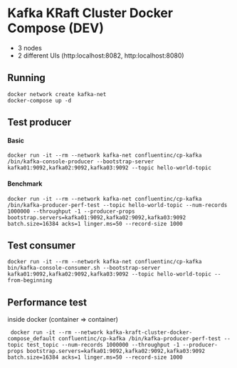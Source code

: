 # Kafka KRaft Cluster Docker Compose (DEV)

- 3 nodes
- 2 different UIs (http:localhost:8082, http:localhost:8080)

## Running
```
docker network create kafka-net
docker-compose up -d
```


## Test producer
#### Basic 
```
docker run -it --rm --network kafka-net confluentinc/cp-kafka /bin/kafka-console-producer --bootstrap-server kafka01:9092,kafka02:9092,kafka03:9092 --topic hello-world-topic
```
#### Benchmark
```
docker run -it --rm --network kafka-net confluentinc/cp-kafka /bin/kafka-producer-perf-test --topic hello-world-topic --num-records 1000000 --throughput -1 --producer-props bootstrap.servers=kafka01:9092,kafka02:9092,kafka03:9092 batch.size=16384 acks=1 linger.ms=50 --record-size 1000

```

## Test consumer
```
docker run -it --rm --network kafka-net confluentinc/cp-kafka bin/kafka-console-consumer.sh --bootstrap-server kafka01:9092,kafka02:9092,kafka03:9092 --topic hello-world-topic --from-beginning 
```


## Performance test

inside docker (container => container)

```
 docker run -it --rm --network kafka-kraft-cluster-docker-compose_default confluentinc/cp-kafka /bin/kafka-producer-perf-test --topic test_topic --num-records 1000000 --throughput -1 --producer-props bootstrap.servers=kafka01:9092,kafka02:9092,kafka03:9092 batch.size=16384 acks=1 linger.ms=50 --record-size 1000
```
